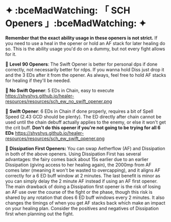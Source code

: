 # ✦  :bceMadWatching:  「 **SCH Openers** 」:bceMadWatching:   ✦

**Remember that the exact ability usage in these openers is not strict.** If you need to use a heal in the opener or hold an AF stack for later healing do so. This is the ability usage you'd do on a dummy, but not every fight allows for it.

:large_blue_diamond: **Level 90 Openers**:
The Swift Opener is better for personal dps if done correctly, not necessarily better for rdps. If you wanna hold Diss just drop it and the 3 EDs after it from the opener. As always, feel free to hold AF stacks for healing if they'll be needed.

:small_blue_diamond: **No Swift Opener**: 5 EDs in Chain, easy to execute
<https://shyshys.github.io/healer-resources/resources/sch_ew_no_swift_opener.png>

:small_blue_diamond: **Swift Opener**: 6 EDs in Chain if done properly, requires a bit of Spell Speed (2.43 GCD should be plenty). The ED directly after chain cannot be used until the chain debuff actually applies to the enemy, or else it won't get the crit buff. **Don't do this opener if you're not going to be trying for all 6 EDs**
<https://shyshys.github.io/healer-resources/resources/sch_ew_swift_opener.png>

:small_blue_diamond: **Dissipation First Openers:** You can swap Aetherflow (AF) and Dissipation in both of the above openers. Using Dissipation First has several advantages: the fairy comes back about 15s earlier due to an earlier Dissipation (giving access to her healing again), the 2000mp from AF comes later (meaning it won't be wasted to overcapping), and it aligns AF correctly for a 6 ED buff window at 2 minutes. The last benefit is minor as you can simply delay the 2 minute AF instead if using an AF first opener. The main drawback of doing a Dissipation first opener is the risk of losing an AF use over the course of the fight or the phase, though this risk is shared by any rotation that does 6 ED buff windows every 2 minutes. It also changes the timings of when you get AF stacks back which make an impact on your healing plan. Consider the positives and negatives of Dissipation first when planning out the fight.
